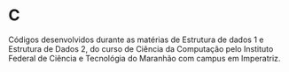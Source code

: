# C

Códigos desenvolvidos durante as matérias de Estrutura de dados 1 e Estrutura de Dados 2, 
do curso de Ciência da Computação pelo Instituto Federal de Ciência e Tecnológia do Maranhão com campus em Imperatriz. 
